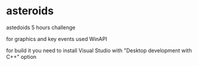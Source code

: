 # asteroids
astedoids 5 hours challenge

for graphics and key events used WinAPI

for build it you need to install Visual Studio with "Desktop development with C++" option